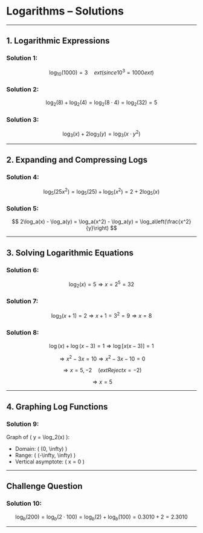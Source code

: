 
# Logarithms – Solutions

---

## **1. Logarithmic Expressions**

### Solution 1:

$$
\log_{10}(1000) = 3 \quad 	ext{(since } 10^3 = 1000	ext{)}
$$

### Solution 2:

$$
\log_2(8) + \log_2(4) = \log_2(8 \cdot 4) = \log_2(32) = 5
$$

### Solution 3:

$$
\log_3(x) + 2\log_3(y) = \log_3(x \cdot y^2)
$$

---

## **2. Expanding and Compressing Logs**

### Solution 4:

$$
\log_5(25x^2) = \log_5(25) + \log_5(x^2) = 2 + 2\log_5(x)
$$

### Solution 5:

$$
2\log_a(x) - \log_a(y) = \log_a(x^2) - \log_a(y) = \log_a\left(\frac{x^2}{y}\right)
$$

---

## **3. Solving Logarithmic Equations**

### Solution 6:

$$
\log_2(x) = 5 \Rightarrow x = 2^5 = 32
$$

### Solution 7:

$$
\log_3(x + 1) = 2 \Rightarrow x + 1 = 3^2 = 9 \Rightarrow x = 8
$$

### Solution 8:

$$
\log(x) + \log(x - 3) = 1 \Rightarrow \log[x(x - 3)] = 1
$$

$$
\Rightarrow x^2 - 3x = 10 \Rightarrow x^2 - 3x - 10 = 0
$$

$$
\Rightarrow x = 5, -2 \quad (	ext{Reject } x = -2)
$$

$$
\Rightarrow x = 5
$$

---

## **4. Graphing Log Functions**

### Solution 9:
Graph of \( y = \log_2(x) \):
- Domain: \( (0, \infty) \)
- Range: \( (-\infty, \infty) \)
- Vertical asymptote: \( x = 0 \)

---

## Challenge Question

### Solution 10:

$$
\log_b(200) = \log_b(2 \cdot 100) = \log_b(2) + \log_b(100)
= 0.3010 + 2 = 2.3010
$$

---
